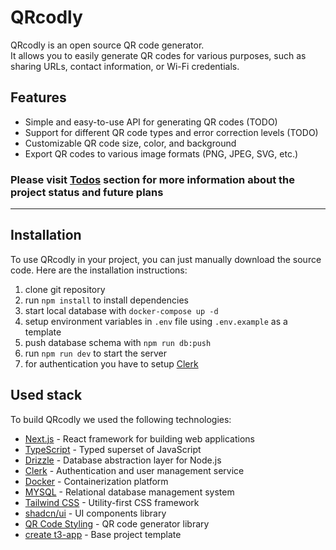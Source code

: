 # QRcodly

QRcodly is an open source QR code generator.  
It allows you to easily generate QR codes for various purposes, such as sharing URLs, contact information, or Wi-Fi credentials.

## Features

- Simple and easy-to-use API for generating QR codes (TODO)
- Support for different QR code types and error correction levels (TODO)
- Customizable QR code size, color, and background
- Export QR codes to various image formats (PNG, JPEG, SVG, etc.)

### Please visit [Todos](todos.md) section for more information about the project status and future plans

---

## Installation

To use QRcodly in your project, you can just manually download the source code. Here are the installation instructions:

1. clone git repository
2. run `npm install` to install dependencies
3. start local database with `docker-compose up -d`
4. setup environment variables in `.env` file using `.env.example` as a template
5. push database schema with `npm run db:push`
6. run `npm run dev` to start the server
7. for authentication you have to setup [Clerk](https://clerk.com/)

## Used stack

To build QRcodly we used the following technologies:

- [Next.js](https://nextjs.org/) - React framework for building web applications
- [TypeScript](https://www.typescriptlang.org/) - Typed superset of JavaScript
- [Drizzle](https://drizzle.dev/) - Database abstraction layer for Node.js
- [Clerk](https://clerk.com/) - Authentication and user management service
- [Docker](https://www.docker.com/) - Containerization platform
- [MYSQL](https://www.mysql.com/) - Relational database management system
- [Tailwind CSS](https://tailwindcss.com/) - Utility-first CSS framework
- [shadcn/ui](https://ui.shadcn.com/) - UI components library
- [QR Code Styling](https://qr-code-styling.com/) - QR code generator library
- [create t3-app](https://create.t3.gg/) - Base project template
